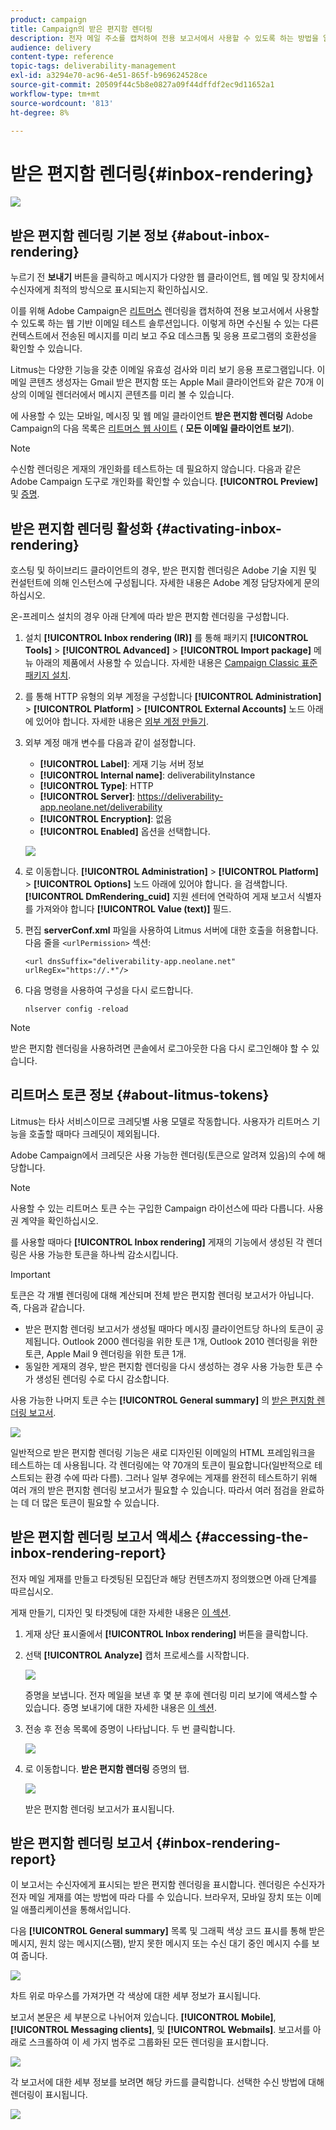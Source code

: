 ```yaml
---
product: campaign
title: Campaign의 받은 편지함 렌더링
description: 전자 메일 주소를 캡처하여 전용 보고서에서 사용할 수 있도록 하는 방법을 알아봅니다
audience: delivery
content-type: reference
topic-tags: deliverability-management
exl-id: a3294e70-ac96-4e51-865f-b969624528ce
source-git-commit: 20509f44c5b8e0827a09f44dffdf2ec9d11652a1
workflow-type: tm+mt
source-wordcount: '813'
ht-degree: 8%

---
```


# 받은 편지함 렌더링{#inbox-rendering}

![](../../assets/common.svg)

## 받은 편지함 렌더링 기본 정보 {#about-inbox-rendering}

누르기 전 **보내기** 버튼을 클릭하고 메시지가 다양한 웹 클라이언트, 웹 메일 및 장치에서 수신자에게 최적의 방식으로 표시되는지 확인하십시오.

이를 위해 Adobe Campaign은 [리트머스](https://litmus.com/email-testing) 렌더링을 캡처하여 전용 보고서에서 사용할 수 있도록 하는 웹 기반 이메일 테스트 솔루션입니다. 이렇게 하면 수신될 수 있는 다른 컨텍스트에서 전송된 메시지를 미리 보고 주요 데스크톱 및 응용 프로그램의 호환성을 확인할 수 있습니다.

Litmus는 다양한 기능을 갖춘 이메일 유효성 검사와 미리 보기 응용 프로그램입니다. 이메일 콘텐츠 생성자는 Gmail 받은 편지함 또는 Apple Mail 클라이언트와 같은 70개 이상의 이메일 렌더러에서 메시지 콘텐츠를 미리 볼 수 있습니다.

에 사용할 수 있는 모바일, 메시징 및 웹 메일 클라이언트 **받은 편지함 렌더링** Adobe Campaign의 다음 목록은 [리트머스 웹 사이트](https://litmus.com/email-testing) ( **모든 이메일 클라이언트 보기**).

>[!NOTE]
>
>수신함 렌더링은 게재의 개인화를 테스트하는 데 필요하지 않습니다. 다음과 같은 Adobe Campaign 도구로 개인화를 확인할 수 있습니다. **[!UICONTROL Preview]** 및 [증명](steps-validating-the-delivery.md#sending-a-proof).

## 받은 편지함 렌더링 활성화 {#activating-inbox-rendering}

호스팅 및 하이브리드 클라이언트의 경우, 받은 편지함 렌더링은 Adobe 기술 지원 및 컨설턴트에 의해 인스턴스에 구성됩니다. 자세한 내용은 Adobe 계정 담당자에게 문의하십시오.

온-프레미스 설치의 경우 아래 단계에 따라 받은 편지함 렌더링을 구성합니다.

1. 설치 **[!UICONTROL Inbox rendering (IR)]** 를 통해 패키지 **[!UICONTROL Tools]** > **[!UICONTROL Advanced]** > **[!UICONTROL Import package]** 메뉴 아래의 제품에서 사용할 수 있습니다. 자세한 내용은 [Campaign Classic 표준 패키지 설치](../../installation/using/installing-campaign-standard-packages.md).
1. 를 통해 HTTP 유형의 외부 계정을 구성합니다 **[!UICONTROL Administration]** > **[!UICONTROL Platform]** > **[!UICONTROL External Accounts]** 노드 아래에 있어야 합니다. 자세한 내용은 [외부 계정 만들기](../../installation/using/external-accounts.md#creating-an-external-account).
1. 외부 계정 매개 변수를 다음과 같이 설정합니다.
   * **[!UICONTROL Label]**: 게재 기능 서버 정보
   * **[!UICONTROL Internal name]**: deliverabilityInstance
   * **[!UICONTROL Type]**: HTTP
   * **[!UICONTROL Server]**: https://deliverability-app.neolane.net/deliverability
   * **[!UICONTROL Encryption]**: 없음
   * **[!UICONTROL Enabled]** 옵션을 선택합니다.

   ![](assets/s_tn_inbox_rendering_external-account.png)

1. 로 이동합니다. **[!UICONTROL Administration]** > **[!UICONTROL Platform]** > **[!UICONTROL Options]** 노드 아래에 있어야 합니다. 을 검색합니다. **[!UICONTROL DmRendering_cuid]** 지원 센터에 연락하여 게재 보고서 식별자를 가져와야 합니다 **[!UICONTROL Value (text)]** 필드.
1. 편집 **serverConf.xml** 파일을 사용하여 Litmus 서버에 대한 호출을 허용합니다. 다음 줄을 `<urlPermission>` 섹션:

   ```
   <url dnsSuffix="deliverability-app.neolane.net" urlRegEx="https://.*"/>
   ```

1. 다음 명령을 사용하여 구성을 다시 로드합니다.

   ```
   nlserver config -reload
   ```

>[!NOTE]
>
>받은 편지함 렌더링을 사용하려면 콘솔에서 로그아웃한 다음 다시 로그인해야 할 수 있습니다.

## 리트머스 토큰 정보 {#about-litmus-tokens}

Litmus는 타사 서비스이므로 크레딧별 사용 모델로 작동합니다. 사용자가 리트머스 기능을 호출할 때마다 크레딧이 제외됩니다.

Adobe Campaign에서 크레딧은 사용 가능한 렌더링(토큰으로 알려져 있음)의 수에 해당합니다.

>[!NOTE]
>
>사용할 수 있는 리트머스 토큰 수는 구입한 Campaign 라이선스에 따라 다릅니다. 사용권 계약을 확인하십시오.

를 사용할 때마다 **[!UICONTROL Inbox rendering]** 게재의 기능에서 생성된 각 렌더링은 사용 가능한 토큰을 하나씩 감소시킵니다.

>[!IMPORTANT]
>
>토큰은 각 개별 렌더링에 대해 계산되며 전체 받은 편지함 렌더링 보고서가 아닙니다. 즉, 다음과 같습니다.
>
>* 받은 편지함 렌더링 보고서가 생성될 때마다 메시징 클라이언트당 하나의 토큰이 공제됩니다. Outlook 2000 렌더링을 위한 토큰 1개, Outlook 2010 렌더링을 위한 토큰, Apple Mail 9 렌더링을 위한 토큰 1개.
>* 동일한 게재의 경우, 받은 편지함 렌더링을 다시 생성하는 경우 사용 가능한 토큰 수가 생성된 렌더링 수로 다시 감소합니다.

>


사용 가능한 나머지 토큰 수는 **[!UICONTROL General summary]** 의 [받은 편지함 렌더링 보고서](#inbox-rendering-report).

![](assets/s_tn_inbox_rendering_tokens.png)

일반적으로 받은 편지함 렌더링 기능은 새로 디자인된 이메일의 HTML 프레임워크을 테스트하는 데 사용됩니다. 각 렌더링에는 약 70개의 토큰이 필요합니다(일반적으로 테스트되는 환경 수에 따라 다름). 그러나 일부 경우에는 게재를 완전히 테스트하기 위해 여러 개의 받은 편지함 렌더링 보고서가 필요할 수 있습니다. 따라서 여러 점검을 완료하는 데 더 많은 토큰이 필요할 수 있습니다.

## 받은 편지함 렌더링 보고서 액세스 {#accessing-the-inbox-rendering-report}

전자 메일 게재를 만들고 타겟팅된 모집단과 해당 컨텐츠까지 정의했으면 아래 단계를 따르십시오.

게재 만들기, 디자인 및 타겟팅에 대한 자세한 내용은 [이 섹션](about-email-channel.md).

1. 게재 상단 표시줄에서 **[!UICONTROL Inbox rendering]** 버튼을 클릭합니다.
1. 선택 **[!UICONTROL Analyze]** 캡처 프로세스를 시작합니다.

   ![](assets/s_tn_inbox_rendering_button.png)

   증명을 보냅니다. 전자 메일을 보낸 후 몇 분 후에 렌더링 미리 보기에 액세스할 수 있습니다. 증명 보내기에 대한 자세한 내용은 [이 섹션](steps-validating-the-delivery.md#sending-a-proof).

1. 전송 후 전송 목록에 증명이 나타납니다. 두 번 클릭합니다.

   ![](assets/s_tn_inbox_rendering_delivery_list.png)

1. 로 이동합니다. **받은 편지함 렌더링** 증명의 탭.

   ![](assets/s_tn_inbox_rendering_tab.png)

   받은 편지함 렌더링 보고서가 표시됩니다.

## 받은 편지함 렌더링 보고서 {#inbox-rendering-report}

이 보고서는 수신자에게 표시되는 받은 편지함 렌더링을 표시합니다. 렌더링은 수신자가 전자 메일 게재를 여는 방법에 따라 다를 수 있습니다. 브라우저, 모바일 장치 또는 이메일 애플리케이션을 통해서입니다.

다음 **[!UICONTROL General summary]** 목록 및 그래픽 색상 코드 표시를 통해 받은 메시지, 원치 않는 메시지(스팸), 받지 못한 메시지 또는 수신 대기 중인 메시지 수를 보여 줍니다.

![](assets/s_tn_inbox_rendering_summary.png)

차트 위로 마우스를 가져가면 각 색상에 대한 세부 정보가 표시됩니다.

보고서 본문은 세 부분으로 나뉘어져 있습니다. **[!UICONTROL Mobile]**, **[!UICONTROL Messaging clients]**, 및 **[!UICONTROL Webmails]**. 보고서를 아래로 스크롤하여 이 세 가지 범주로 그룹화된 모든 렌더링을 표시합니다.

![](assets/s_tn_inbox_rendering_report.png)

각 보고서에 대한 세부 정보를 보려면 해당 카드를 클릭합니다. 선택한 수신 방법에 대해 렌더링이 표시됩니다.

![](assets/s_tn_inbox_rendering_example.png)
